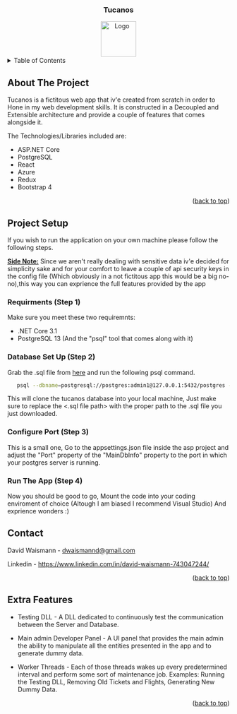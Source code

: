 <a name="readme-top"></a>

<div align="center">
<h3 align="center">Tucanos</h3>
  <a href="https://tucanos.azurewebsites.net/">
    <img src="https://github.com/Davidwfs83/Tucanos/tree/master/asp/ClientApp/src/images/logo.png" alt="Logo" width="80" height="80">
  </a>
</div>

<!-- TABLE OF CONTENTS -->
<details>
  <summary>Table of Contents</summary>
  <ol>
    <li><a href="#about-the-project">About The Project</a></li>
    <li>
      <a href="#project-setup">Project Setup</a>
      <ul>
        <li><a href="#requirments-(step-1)">Requirments (Step 1)</a></li>
        <li><a href="#database-set-up-(step-2)">Database Set Up (Step 2)</a></li>
        <li><a href="#configure-port-(step-4)">Configure Port (Step 3)</a></li>
        <li><a href="#run-the-app-(step-4)">Run The App (Step 4)</a></li>
      </ul>
    </li>
    <li><a href="#contact">Contact</a></li>
    <li><a href="#extra-features">Extra Features</a></li>
  </ol>
</details>

<!-- ABOUT THE PROJECT -->

## About The Project

Tucanos is a fictitous web app that iv'e created from scratch in order
to Hone in my web development skills. It is constructed in a Decoupled and
Extensible architecture and provide a couple of features that comes alongside
it.

The Technologies/Libraries included are:

- ASP.NET Core
- PostgreSQL
- React
- Azure
- Redux
- Bootstrap 4

<p align="right">(<a href="#readme-top">back to top</a>)</p>

## Project Setup

If you wish to run the application on your own machine please follow the following steps.
<br/>

<ins><strong>Side Note:</strong></ins> Since we aren't really dealing with sensitive data iv'e decided
for simplicity sake and for your comfort to leave a couple of api security keys in the config file
(Which obviously in a not fictitous app this would be a big no-no),this way you can exprience the full
features provided by the app

### Requirments (Step 1)

Make sure you meet these two requiremnts:

- .NET Core 3.1
- PostgreSQL 13 (And the "psql" tool that comes along with it)

### Database Set Up (Step 2)

Grab the .sql file from <a href="https://github.com/Davidwfs83/Tucanos/tree/master/Database_p">here</a>
and run the following psql command.

```sh
   psql --dbname=postgresql://postgres:admin1@127.0.0.1:5432/postgres -f "<.sql file path>"
```

This will clone the tucanos database into your local machine, Just make sure to replace
the <.sql file path> with the proper path to the .sql file you just downloaded.

### Configure Port (Step 3)

This is a small one, Go to the appsettings.json file inside the asp project and adjust
the "Port" property of the "MainDbInfo" property to the port in which your postgres
server is running.

### Run The App (Step 4)

Now you should be good to go, Mount the code into your coding enviroment of choice (Altough I am biased
I recommend Visual Studio) And exprience wonders :)

<!-- CONTACT -->

## Contact

David Waismann - dwaismannd@gmail.com

Linkedin - https://www.linkedin.com/in/david-waismann-743047244/

<p align="right">(<a href="#readme-top">back to top</a>)</p>

<!-- Extra Features -->

## Extra Features

* Testing DLL - A DLL dedicated to continuously test the communication between the Server and Database.

* Main admin Developer Panel - A UI panel that provides the main admin the ability to manipulate
all the entities presented in the app and to generate dummy data.

* Worker Threads - Each of those threads wakes up every predetermined interval and perform some
  sort of maintenance job. Examples: Running the Testing DLL, Removing Old Tickets and Flights, Generating
  New Dummy Data.

<p align="right">(<a href="#readme-top">back to top</a>)</p>
